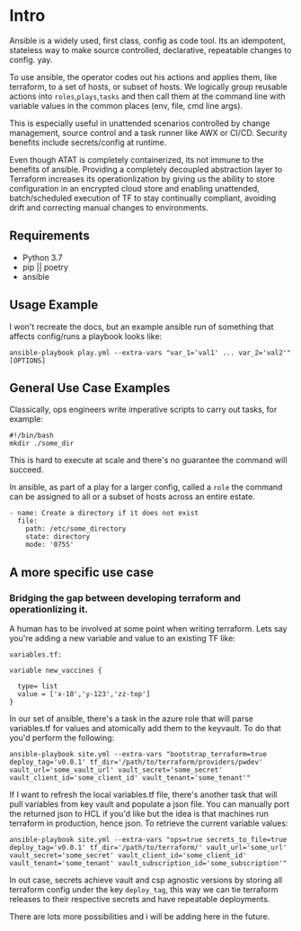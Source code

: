 # Intro

Ansible is a widely used, first class, config as code tool. Its an idempotent, stateless way to make source controlled, declarative, repeatable changes to config. yay.

To use ansible, the operator codes out his actions and applies them, like terraform, to a set of hosts, or subset of hosts.  We logically group reusable actions into `roles`,`plays`,`tasks` and then call them at the command line with variable values in the common places (env, file, cmd line args).

This is especially useful in unattended scenarios controlled by change management, source control and a task runner like AWX or CI/CD.  Security benefits include secrets/config at runtime.

Even though ATAT is completely containerized, its not immune to the benefits of ansible.  Providing a completely decoupled abstraction layer to Terraform increases its operationlization by giving us the ability to store configuration in an encrypted cloud store and enabling unattended, batch/scheduled execution of TF to stay continually compliant, avoiding drift and correcting manual changes to environments.



## Requirements

* Python 3.7
* pip || poetry
* ansible

## Usage Example

I won't recreate the docs, but an example ansible run of something that affects config/runs a playbook looks like:

`ansible-playbook play.yml --extra-vars "var_1='val1' ... var_2='val2'" [OPTIONS]`


## General Use Case Examples

Classically, ops engineers write imperative scripts to carry out tasks, for example:

```
#!/bin/bash
mkdir ./some_dir

```

This is hard to execute at scale and there's no guarantee the command will succeed.

In ansible, as part of a play for a larger config, called a `role` the command can be assigned to all or a subset of hosts across an entire estate.
```
- name: Create a directory if it does not exist
  file:
    path: /etc/some_directory
    state: directory
    mode: '0755'
```


## A more specific use case

### Bridging the gap between developing terraform and operationlizing it.

A human has to be involved at some point when writing terraform. Lets say you're adding a new variable and value to an existing TF like:

```
variables.tf:

variable new_vaccines {

  type= list
  value = ['x-10','y-123','zz-top']
}

```

In our set of ansible, there's a task in the azure role that will parse variables.tf for values and atomically add them to the keyvault. To do that you'd perform the following:

`ansible-playbook site.yml --extra-vars "bootstrap_terraform=true deploy_tag='v0.0.1' tf_dir='/path/to/terraform/providers/pwdev' vault_url='some_vault_url' vault_secret='some_secret' vault_client_id='some_client_id' vault_tenant='some_tenant'" `


If I want to refresh the local variables.tf file, there's another task that will pull variables from key vault and populate a json file. You can manually port the returned json to HCL if you'd like but the idea is that machines run terraform in production, hence json. To retrieve the current variable values:


`ansible-playbook site.yml --extra-vars "ops=true secrets_to_file=true deploy_tag='v0.0.1' tf_dir='/path/to/terraform/' vault_url='some_url' vault_secret='some_secret' vault_client_id='some_client_id' vault_tenant='some_tenant' vault_subscription_id='some_subscription'"`

In out case, secrets achieve vault and csp agnostic versions by storing all terraform config under the key `deploy_tag`, this way we can tie terraform releases to their respective secrets and have repeatable deployments.

There are lots more possibilities and i will be adding here in the future.

